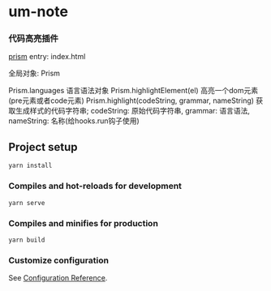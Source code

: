 # um-note

### 代码高亮插件
[prism](https://prismjs.com/extending.html)
entry: index.html

全局对象: Prism

Prism.languages  语言语法对象
Prism.highlightElement(el)  高亮一个dom元素(pre元素或者code元素)
Prism.highlight(codeString, grammar, nameString)  获取生成样式的代码字符串; codeString: 原始代码字符串, grammar: 语言语法, nameString: 名称(给hooks.run钩子使用)

## Project setup
```
yarn install
```

### Compiles and hot-reloads for development
```
yarn serve
```

### Compiles and minifies for production
```
yarn build
```

### Customize configuration
See [Configuration Reference](https://cli.vuejs.org/config/).
